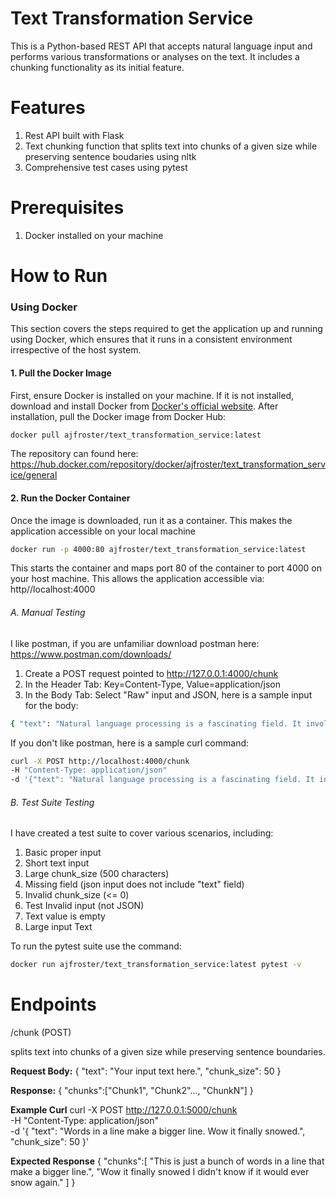 # Text Transformation Service

This is a Python-based REST API that accepts natural language input and performs various transformations or analyses on the text. It includes a chunking functionality as its initial feature.

# Features

1. Rest API built with Flask
2. Text chunking function that splits text into chunks of a given size while preserving sentence boudaries using nltk
3. Comprehensive test cases using pytest

# Prerequisites

1. Docker installed on your machine

# How to Run

### Using Docker

This section covers the steps required to get the application up and running using Docker, which ensures that it runs in a consistent environment irrespective of the host system.

#### 1. Pull the Docker Image

First, ensure Docker is installed on your machine. If it is not installed, download and install Docker from [Docker's official website](https://www.docker.com/products/docker-desktop). After installation, pull the Docker image from Docker Hub:

```bash
docker pull ajfroster/text_transformation_service:latest
```

The repository can found here: https://hub.docker.com/repository/docker/ajfroster/text_transformation_service/general

#### 2. Run the Docker Container

Once the image is downloaded, run it as a container. This makes the application accessible on your local machine

```bash
docker run -p 4000:80 ajfroster/text_transformation_service:latest
```

This starts the container and maps port 80 of the container to port 4000 on your host machine. This allows the application accessible via: http//localhost:4000

###### A. Manual Testing

I like postman, if you are unfamiliar download postman here: https://www.postman.com/downloads/⁠

1. Create a POST request pointed to http://127.0.0.1:4000/chunk
2. In the Header Tab: Key=Content-Type, Value=application/json
3. In the Body Tab: Select "Raw" input and JSON, here is a sample input for the body:

```bash
{ "text": "Natural language processing is a fascinating field. It involves the interaction between computers and human language.", "chunk_size": 50 }
```

If you don't like postman, here is a sample curl command:

```bash
curl -X POST http://localhost:4000/chunk⁠
-H "Content-Type: application/json"
-d '{"text": "Natural language processing is a fascinating field. It involves the interaction between computers and human language.", "chunk_size": 50}'
```

###### B. Test Suite Testing

I have created a test suite to cover various scenarios, including:

1. Basic proper input
2. Short text input
3. Large chunk_size (500 characters)
4. Missing field (json input does not include "text" field)
5. Invalid chunk_size (<= 0)
6. Test Invalid input (not JSON)
7. Text value is empty
8. Large input Text

To run the pytest suite use the command:

```bash
docker run ajfroster/text_transformation_service:latest pytest -v
```

# Endpoints

/chunk (POST)

splits text into chunks of a given size while preserving sentence boundaries.

**Request Body:**
{
"text": "Your input text here.",
"chunk_size": 50
}

**Response:**
{
"chunks":["Chunk1", "Chunk2"..., "ChunkN"]
}

**Example Curl**
curl -X POST http://127.0.0.1:5000/chunk \
-H "Content-Type: application/json" \
-d '{
"text": "Words in a line make a bigger line. Wow it finally snowed.",
"chunk_size": 50
}'

**Expected Response**
{
"chunks":[
"This is just a bunch of words in a line that make a bigger line.",
"Wow it finally snowed I didn't know if it would ever snow again."
]
}
